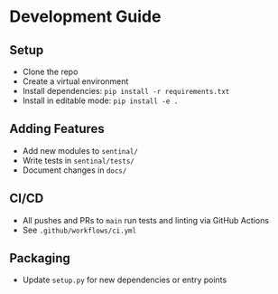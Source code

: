 # Development Guide

## Setup
- Clone the repo
- Create a virtual environment
- Install dependencies: `pip install -r requirements.txt`
- Install in editable mode: `pip install -e .`

## Adding Features
- Add new modules to `sentinal/`
- Write tests in `sentinal/tests/`
- Document changes in `docs/`

## CI/CD
- All pushes and PRs to `main` run tests and linting via GitHub Actions
- See `.github/workflows/ci.yml`

## Packaging
- Update `setup.py` for new dependencies or entry points
